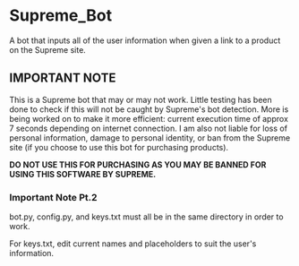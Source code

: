 # Supreme_Bot
A bot that inputs all of the user information when given a link to a product on the Supreme site. 

## IMPORTANT NOTE
This is a Supreme bot that may or may not work. Little testing has 
been done to check if this will not be caught by Supreme's bot
detection. More is being worked on to make it more efficient: 
current execution time of approx 7 seconds depending on internet 
connection. I am also not liable for loss of personal information, 
damage to personal identity, or ban from the Supreme site (if 
you choose to use this bot for purchasing products).   

**DO NOT USE THIS FOR PURCHASING AS YOU MAY BE BANNED FOR 
USING THIS SOFTWARE BY SUPREME.**

### Important Note Pt.2 
bot.py, config.py, and keys.txt must all be in the same directory
in order to work. 

For keys.txt, edit current names and placeholders to suit the user's 
information. 
